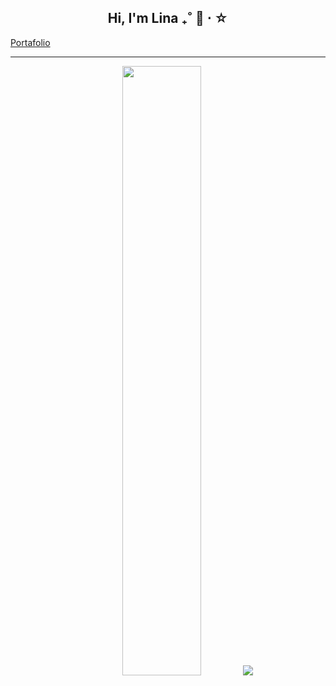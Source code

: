 <h2 align="center">Hi, I'm Lina ₊˚ 🍮 ⋅ ☆</h2>

<p><a href="https://www.https://liinarodriguez.github.io/" target="_blank">Portafolio</a></p>

<hr>
<p align="center">
 
  <img height="50%" width="auto" src ="https://github-readme-stats.vercel.app/api/top-langs/?username=liinarodriguez&layout=compact&hide_border=true&theme=material-palenight&bg_color=00000000&langs_count=6&hide=jupyter%20notebook,tex,css,php">
  <img src ="https://github-readme-streak-stats.herokuapp.com/?user=liinarodriguez&theme=material-palenight&hide_border=true&background=FFFFFF00">
</p>

